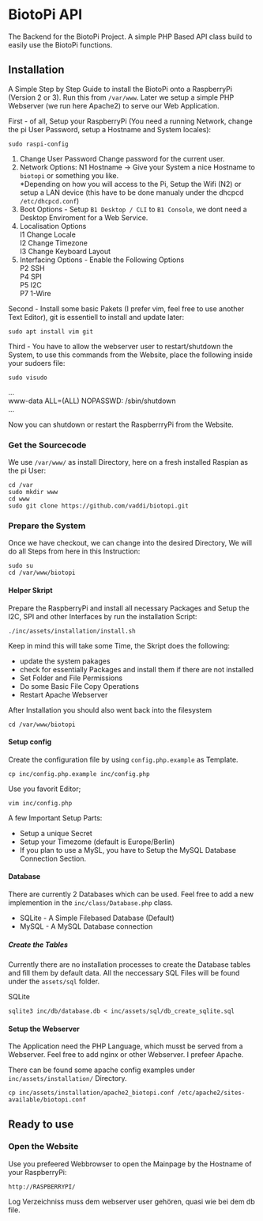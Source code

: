# BiotoPi API

The Backend for the BiotoPi Project. A simple PHP Based API class build to easily use the BiotoPi functions.


## Installation

A Simple Step by Step Guide to install the BiotoPi onto a RaspberryPi (Version 2 or 3). Run this from `/var/www`. Later we setup a simple PHP Webserver (we run here Apache2) to serve our Web Application.

First - of all, Setup your RaspberryPi (You need a running Network, change the pi User Password, setup a Hostname and System locales):

	sudo raspi-config

1. Change User Password Change password for the current user.
2. Network Options:
   N1 Hostname -> Give your System a nice Hostname to `biotopi` or something you like.  
   *Depending on how you will access to the Pi, Setup the Wifi (N2) or setup a LAN device (this have to be done manualy under the dhcpcd `/etc/dhcpcd.conf`)
3. Boot Options - Setup `B1 Desktop / CLI` to `B1 Console`, we dont need a Desktop Enviroment for a Web Service.
4. Localisation Options  
   I1 Change Locale  
   I2 Change Timezone  
   I3 Change Keyboard Layout
5. Interfacing Options - Enable the Following Options  
   P2 SSH  
   P4 SPI  
   P5 I2C  
   P7 1-Wire


Second - Install some basic Pakets (I prefer vim, feel free to use another Text Editor), git is essentiell to install and update later:

	sudo apt install vim git

Third - You have to allow the webserver user to restart/shutdown the System, to use this commands from the Website, place the following inside your sudoers file:

	sudo visudo

...  
www-data ALL=(ALL) NOPASSWD: /sbin/shutdown  
...  

Now you can shutdown or restart the RaspberrryPi from the Website. 


### Get the Sourcecode

We use `/var/www/` as install Directory, here on a fresh installed Raspian as the pi User:

	cd /var
	sudo mkdir www
	cd www
	sudo git clone https://github.com/vaddi/biotopi.git


### Prepare the System

Once we have checkout, we can change into the desired Directory, We will do all Steps from here in this Instruction:

	sudo su
	cd /var/www/biotopi


#### Helper Skript

Prepare the RaspberryPi and install all necessary Packages and Setup the I2C, SPI and other Interfaces by run the installation Script:

	./inc/assets/installation/install.sh

Keep in mind this will take some Time, the Skript does the following:

- update the system pakages
- check for essentially Packages and install them if there are not installed
- Set Folder and File Permissions
- Do some Basic File Copy Operations
- Restart Apache Webserver

After Installation you should also went back into the filesystem

	cd /var/www/biotopi


#### Setup config

Create the configuration file by using `config.php.example` as Template. 

	cp inc/config.php.example inc/config.php

Use you favorit Editor;

	vim inc/config.php


A few Important Setup Parts:

- Setup a unique Secret
- Setup your Timezome (default is Europe/Berlin)
- If you plan to use a MySL, you have to Setup the MySQL Database Connection Section.  

#### Database

There are currently 2 Databases which can be used. Feel free to add a new implemention in the `inc/class/Database.php` class.

*  SQLite	- A Simple Filebased Database  (Default)
*  MySQL	- A MySQL Database connection


##### Create the Tables

Currently there are no installation processes to create the Database tables and fill them by default data. All the neccessary SQL Files will be found under the `assets/sql` folder.

SQLite

	sqlite3 inc/db/database.db < inc/assets/sql/db_create_sqlite.sql


#### Setup the Webserver

The Application need the PHP Language, which musst be served from a Webserver. Feel free to add nginx or other Webserver. I prefeer Apache. 

There can be found some apache config examples under `inc/assets/installation/` Directory.

	cp inc/assets/installation/apache2_biotopi.conf /etc/apache2/sites-available/biotopi.conf


## Ready to use

### Open the Website

Use you prefeered Webbrowser to open the Mainpage by the Hostname of your RaspberryPi:

	http://RASPBERRYPI/







Log Verzeichniss muss dem webserver user gehören, quasi wie bei dem db file.